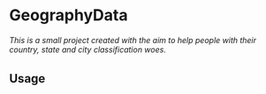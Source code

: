 GeographyData
======

###### This is a small project created with the aim to help people with their country, state and city classification woes.

Usage
------
